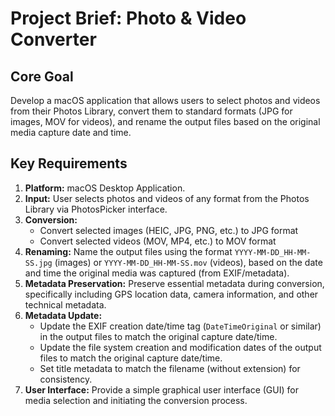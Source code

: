 # Project Brief: Photo & Video Converter

## Core Goal

Develop a macOS application that allows users to select photos and videos from their Photos Library, convert them to standard formats (JPG for images, MOV for videos), and rename the output files based on the original media capture date and time.

## Key Requirements

1.  **Platform:** macOS Desktop Application.
2.  **Input:** User selects photos and videos of any format from the Photos Library via PhotosPicker interface.
3.  **Conversion:** 
    *   Convert selected images (HEIC, JPG, PNG, etc.) to JPG format
    *   Convert selected videos (MOV, MP4, etc.) to MOV format
4.  **Renaming:** Name the output files using the format `YYYY-MM-DD_HH-MM-SS.jpg` (images) or `YYYY-MM-DD_HH-MM-SS.mov` (videos), based on the date and time the original media was captured (from EXIF/metadata).
5.  **Metadata Preservation:** Preserve essential metadata during conversion, specifically including GPS location data, camera information, and other technical metadata.
6.  **Metadata Update:**
    *   Update the EXIF creation date/time tag (`DateTimeOriginal` or similar) in the output files to match the original capture date/time.
    *   Update the file system creation and modification dates of the output files to match the original capture date/time.
    *   Set title metadata to match the filename (without extension) for consistency.
7.  **User Interface:** Provide a simple graphical user interface (GUI) for media selection and initiating the conversion process. 